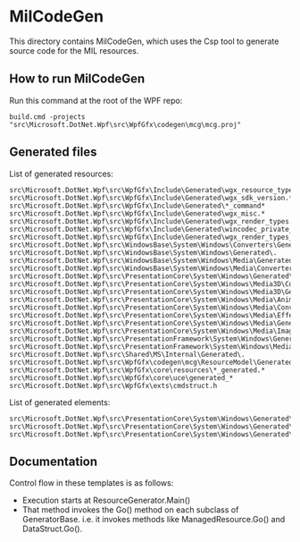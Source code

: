 # MilCodeGen
This directory contains MilCodeGen, which uses the Csp tool to generate source code for the MIL resources.

## How to run MilCodeGen
Run this command at the root of the WPF repo:
```
build.cmd -projects "src\Microsoft.DotNet.Wpf\src\WpfGfx\codegen\mcg\mcg.proj"
```

## Generated files
List of generated resources:
```
src\Microsoft.DotNet.Wpf\src\WpfGfx\Include\Generated\wgx_resource_types.*
src\Microsoft.DotNet.Wpf\src\WpfGfx\Include\Generated\wgx_sdk_version.*
src\Microsoft.DotNet.Wpf\src\WpfGfx\Include\Generated\*_command*
src\Microsoft.DotNet.Wpf\src\WpfGfx\Include\Generated\wgx_misc.*
src\Microsoft.DotNet.Wpf\src\WpfGfx\Include\Generated\wgx_render_types.h
src\Microsoft.DotNet.Wpf\src\WpfGfx\Include\Generated\wincodec_private_generated.h
src\Microsoft.DotNet.Wpf\src\WpfGfx\Include\Generated\wgx_render_types_generated.h
src\Microsoft.DotNet.Wpf\src\WindowsBase\System\Windows\Converters\Generated\.
src\Microsoft.DotNet.Wpf\src\WindowsBase\System\Windows\Generated\.
src\Microsoft.DotNet.Wpf\src\WindowsBase\System\Windows\Media\Generated\.
src\Microsoft.DotNet.Wpf\src\WindowsBase\System\Windows\Media\Converters\Generated\.
src\Microsoft.DotNet.Wpf\src\PresentationCore\System\Windows\Generated\.
src\Microsoft.DotNet.Wpf\src\PresentationCore\System\Windows\Media3D\Converters\Generated\.
src\Microsoft.DotNet.Wpf\src\PresentationCore\System\Windows\Media3D\Generated\.
src\Microsoft.DotNet.Wpf\src\PresentationCore\System\Windows\Media\Animation\Generated\.
src\Microsoft.DotNet.Wpf\src\PresentationCore\System\Windows\Media\Converters\Generated\.
src\Microsoft.DotNet.Wpf\src\PresentationCore\System\Windows\Media\Effects\Generated\.
src\Microsoft.DotNet.Wpf\src\PresentationCore\System\Windows\Media\Generated\.
src\Microsoft.DotNet.Wpf\src\PresentationCore\System\Windows\Media\Imaging\Generated\.
src\Microsoft.DotNet.Wpf\src\PresentationFramework\System\Windows\Generated\.
src\Microsoft.DotNet.Wpf\src\PresentationFramework\System\Windows\Media\Animation\Generated\.
src\Microsoft.DotNet.Wpf\src\Shared\MS\Internal\Generated\.
src\Microsoft.DotNet.Wpf\src\WpfGfx\codegen\mcg\ResourceModel\Generated\.
src\Microsoft.DotNet.Wpf\src\WpfGfx\core\resources\*_generated.*
src\Microsoft.DotNet.Wpf\src\WpfGfx\core\uce\generated_*
src\Microsoft.DotNet.Wpf\src\WpfGfx\exts\cmdstruct.h
```

List of generated elements:
```
src\Microsoft.DotNet.Wpf\src\PresentationCore\System\Windows\Generated\UIElement.cs
src\Microsoft.DotNet.Wpf\src\PresentationCore\System\Windows\Generated\UIElement3D.cs
src\Microsoft.DotNet.Wpf\src\PresentationCore\System\Windows\Generated\ContentElement.cs
```

## Documentation
Control flow in these templates is as follows:
 * Execution starts at ResourceGenerator.Main()
 * That method invokes the Go() method on each subclass of GeneratorBase. 
   i.e. it invokes methods like ManagedResource.Go() and DataStruct.Go().
